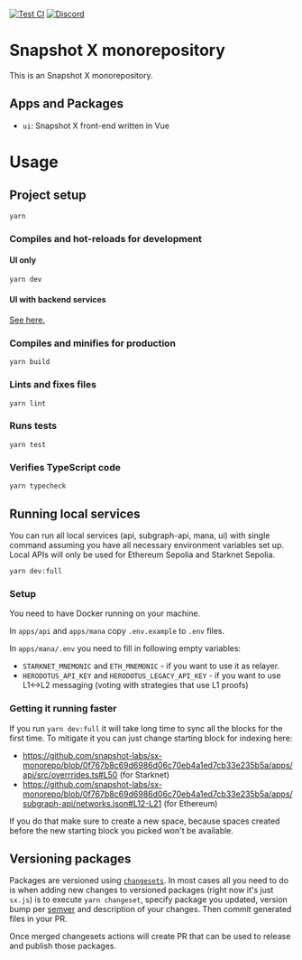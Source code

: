 [![Test CI](https://github.com/snapshot-labs/sx-monorepo/actions/workflows/test.yml/badge.svg)](https://github.com/snapshot-labs/sx-monorepo/actions/workflows/test.yml)
[![Discord](https://img.shields.io/discord/707079246388133940.svg?label=&logo=discord&logoColor=ffffff&color=7389D8&labelColor=6A7EC2)](https://discord.snapshot.org/)

# Snapshot X monorepository

This is an Snapshot X monorepository.

## Apps and Packages

- `ui`: Snapshot X front-end written in Vue

# Usage

## Project setup

```
yarn
```

### Compiles and hot-reloads for development

#### UI only

```sh
yarn dev
```

#### UI with backend services

[See here.](./README.md#running-local-services)

### Compiles and minifies for production

```
yarn build
```

### Lints and fixes files

```
yarn lint
```

### Runs tests

```
yarn test
```

### Verifies TypeScript code

```
yarn typecheck
```

## Running local services

You can run all local services (api, subgraph-api, mana, ui) with single command assuming you have all necessary environment variables set up.
Local APIs will only be used for Ethereum Sepolia and Starknet Sepolia.

```
yarn dev:full
```

### Setup

You need to have Docker running on your machine.

In `apps/api` and `apps/mana` copy `.env.example` to `.env` files.

In `apps/mana/.env` you need to fill in following empty variables:

- `STARKNET_MNEMONIC` and `ETH_MNEMONIC` - if you want to use it as relayer.
- `HERODOTUS_API_KEY` and `HERODOTUS_LEGACY_API_KEY` - if you want to use L1<->L2 messaging (voting with strategies that use L1 proofs)

### Getting it running faster

If you run `yarn dev:full` it will take long time to sync all the blocks for the first time. To mitigate it you can just change starting block
for indexing here:

- https://github.com/snapshot-labs/sx-monorepo/blob/0f767b8c69d6986d06c70eb4a1ed7cb33e235b5a/apps/api/src/overrrides.ts#L50 (for Starknet)
- https://github.com/snapshot-labs/sx-monorepo/blob/0f767b8c69d6986d06c70eb4a1ed7cb33e235b5a/apps/subgraph-api/networks.json#L12-L21 (for Ethereum)

If you do that make sure to create a new space, because spaces created before the new starting block you picked won't be available.

## Versioning packages

Packages are versioned using [`changesets`](https://github.com/changesets/changesets).
In most cases all you need to do is when adding new changes to versioned packages (right now it's just `sx.js`)
is to execute `yarn changeset`, specify package you updated, version bump per [semver](https://semver.org/) and description of your changes.
Then commit generated files in your PR.

Once merged changesets actions will create PR that can be used to release and publish those packages.
